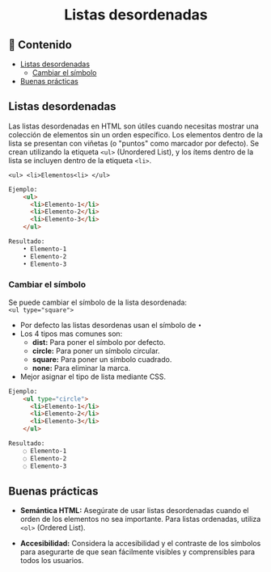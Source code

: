 <h1 align='center'>Listas desordenadas</h1>

<h2>📑 Contenido</h2>

- [Listas desordenadas](#listas-desordenadas)
  - [Cambiar el símbolo](#cambiar-el-símbolo)
- [Buenas prácticas](#buenas-prácticas)

## Listas desordenadas

Las listas desordenadas en HTML son útiles cuando necesitas mostrar una colección de elementos sin un orden específico. Los elementos dentro de la lista se presentan con viñetas (o "puntos" como marcador por defecto). Se crean utilizando la etiqueta `<ul>` (Unordered List), y los ítems dentro de la lista se incluyen dentro de la etiqueta `<li>`.

`<ul> <li>Elementos<li> </ul>`

```HTML
Ejemplo:
    <ul>
      <li>Elemento-1</li>
      <li>Elemento-2</li>
      <li>Elemento-3</li>
    </ul>

Resultado:
    • Elemento-1
    • Elemento-2
    • Elemento-3
```

### Cambiar el símbolo

Se puede cambiar el símbolo de la lista desordenada:
<br> `<ul type="square">`

- Por defecto las listas desordenas usan el símbolo de `•`
- Los 4 tipos mas comunes son:
  - **dist:** Para poner el símbolo por defecto.
  - **circle:** Para poner un símbolo circular.
  - **square:** Para poner un símbolo cuadrado.
  - **none:** Para eliminar la marca.
- Mejor asignar el tipo de lista mediante CSS.

```HTML
Ejemplo:
    <ul type="circle">
      <li>Elemento-1</li>
      <li>Elemento-2</li>
      <li>Elemento-3</li>
    </ul>

Resultado:
    ◌ Elemento-1
    ◌ Elemento-2
    ◌ Elemento-3
```

## Buenas prácticas

- **Semántica HTML:** Asegúrate de usar listas desordenadas cuando el orden de los elementos no sea importante. Para listas ordenadas, utiliza `<ol>` (Ordered List).

- **Accesibilidad:** Considera la accesibilidad y el contraste de los símbolos para asegurarte de que sean fácilmente visibles y comprensibles para todos los usuarios.
